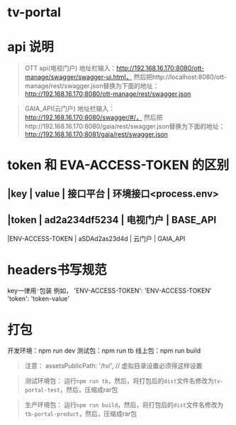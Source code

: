 # tv-portal

# api 说明

> OTT api(电视门户)
地址栏输入：http://192.168.16.170:8080/ott-manage/swagger/swagger-ui.html，
然后把http://localhost:8080/ott-manage/rest/swagger.json替换为下面的地址：
http://192.168.16.170:8080/ott-manage/rest/swagger.json

> GAIA_API(云门户)
地址栏输入：http://192.168.16.170:8080/swagger/#/，
然后把http://192.168.16.170:8080/gaia/rest/swagger.json替换为下面的地址：
http://192.168.16.170:8081/gaia/rest/swagger.json

# token 和 EVA-ACCESS-TOKEN 的区别
|key              |          value          |       接口平台        |     环境接口<process.env>
---------------------------------------------------------------------------------------------------
|token            |      ad2a234df5234      |       电视门户        |     BASE_API
---------------------------------------------------------------------------------------------------
|ENV-ACCESS-TOKEN |      aSDAd2as23d4d      |       云门户          |     GAIA_API

# headers书写规范
key一律用`'`包装
例如，
'ENV-ACCESS-TOKEN': 'ENV-ACCESS-TOKEN'
'token': 'token-value'

# 打包

开发环境：npm run dev
测试包：npm run tb
线上包：npm run build

> 注意：
assetsPublicPath: '/tv/', // 虚拟目录设置必须得这样设置

> 测试环境包：
运行`npm run tb`，然后，将打包后的`dist`文件名修改为`tv-portal-test`，然后，压缩成rar包

> 生产环境包：
运行`npm run build`，然后，将打包后的`dist`文件名修改为`tb-portal-product`，然后，压缩成rar包
